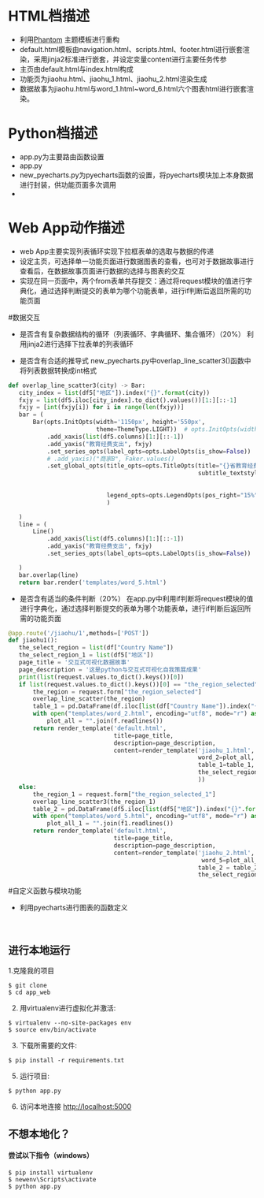 








# HTML档描述
- 利用[Phantom](https://html5up.net/phantom) 主题模板进行重构
- default.html模板由navigation.html、scripts.html、footer.html进行嵌套渲染，采用jinja2标准进行嵌套，并设定变量content进行主要任务传参
- 主页由default.html与index.html构成
- 功能页为jiaohu.html、jiaohu_1.html、jiaohu_2.html渲染生成
- 数据故事为jiaohu.html与word_1.html~word_6.html六个图表html进行嵌套渲染。

# Python档描述
- app.py为主要路由函数设置
- app.py
- new_pyecharts.py为pyecharts函数的设置，将pyecharts模块加上本身数据进行封装，供功能页面多次调用
- 
# Web App动作描述
- web App主要实现列表循环实现下拉框表单的选取与数据的传递
- 设定主页，可选择单一功能页面进行数据图表的查看，也可对于数据故事进行查看后，在数据故事页面进行数据的选择与图表的交互
- 实现在同一页面中，两个from表单共存提交：通过将request模块的值进行字典化，通过选择判断提交的表单为哪个功能表单，进行if判断后返回所需的功能页面

#数据交互
- 是否含有复杂数据结构的循环（列表循环、字典循环、集合循环）（20%）
利用jinja2进行选择下拉表单的列表循环

- 是否含有合适的推导式
 new_pyecharts.py中overlap_line_scatter3()函数中将列表数据转换成int格式
 ```python
 def overlap_line_scatter3(city) -> Bar:
    city_index = list(df5["地区"]).index("{}".format(city))
    fxjy = list(df5.iloc[city_index].to_dict().values())[1:][::-1]
    fxjy = [int(fxjy[i]) for i in range(len(fxjy))]
    bar = (
        Bar(opts.InitOpts(width='1150px', height='550px',
                          theme=ThemeType.LIGHT))  # opts.InitOpts(width = '810px',height = '500px')
            .add_xaxis(list(df5.columns)[1:][::-1])
            .add_yaxis("教育经费支出", fxjy)
            .set_series_opts(label_opts=opts.LabelOpts(is_show=False))
            # .add_yaxis)("商家B", Faker.values()
            .set_global_opts(title_opts=opts.TitleOpts(title="{}省教育经费情况".format(city), subtitle="",
                                                       subtitle_textstyle_opts=opts.TextStyleOpts(color="red",
                                                                                                  font_size=14,
                                                                                                  font_style="italic")),
                             legend_opts=opts.LegendOpts(pos_right="15%")
                             )

    )
    line = (
        Line()
            .add_xaxis(list(df5.columns)[1:][::-1])
            .add_yaxis("教育经费支出", fxjy)
            .set_series_opts(label_opts=opts.LabelOpts(is_show=False))

    )
    bar.overlap(line)
    return bar.render('templates/word_5.html')
 ```
- 是否含有适当的条件判断（20%）
 在app.py中利用if判断将request模块的值进行字典化，通过选择判断提交的表单为哪个功能表单，进行if判断后返回所需的功能页面
 ```python
 @app.route('/jiaohu/1',methods=['POST'])
def jiaohu1():
    the_select_region = list(df["Country Name"])
    the_select_region_1 = list(df5["地区"])
    page_title = '交互式可视化数据故事'
    page_description = '这是python与交互式可视化自我策展成果'
    print(list(request.values.to_dict().keys())[0])
    if list(request.values.to_dict().keys())[0] == "the_region_selected":
        the_region = request.form["the_region_selected"]
        overlap_line_scatter(the_region)
        table_1 = pd.DataFrame(df.iloc[list(df["Country Name"]).index("{}".format(the_region))]).T.to_html()
        with open("templates/word_2.html", encoding="utf8", mode="r") as f:
            plot_all = "".join(f.readlines())
        return render_template('default.html',
                               title=page_title,
                               description=page_description,
                               content=render_template('jiaohu_1.html',
                                                       word_2=plot_all,
                                                       table_1=table_1,
                                                       the_select_region=the_select_region,
                                                       ))
    else:
        the_region_1 = request.form["the_region_selected_1"]
        overlap_line_scatter3(the_region_1)
        table_2 = pd.DataFrame(df5.iloc[list(df5["地区"]).index("{}".format(the_region_1))]).T.to_html()
        with open("templates/word_5.html", encoding="utf8", mode="r") as f1:
            plot_all_1 = "".join(f1.readlines())
        return render_template('default.html',
                               title=page_title,
                               description=page_description,
                               content=render_template('jiaohu_2.html',
                                                        word_5=plot_all_1,
                                                       table_2 = table_2,
                                                       the_select_region_1=the_select_region_1))
 ```

#自定义函数与模块功能
- 利用pyecharts进行图表的函数定义

<br />

## 进行本地运行

1.克隆我的项目
  ```
  $ git clone 
  $ cd app_web
  ```

2. 用virtualenv进行虚拟化并激活:
  ```
  $ virtualenv --no-site-packages env
  $ source env/bin/activate
  ```

3. 下载所需要的文件:
  ```
  $ pip install -r requirements.txt
  ```

5. 运行项目:
  ```
  $ python app.py
  ```

6. 访问本地连接 [http://localhost:5000](http://localhost:5000)


## 不想本地化？
#### 尝试以下指令（windows）
  ```
  $ pip install virtualenv
  $ newenv\Scripts\activate
  $ python app.py
  ```


<br />




